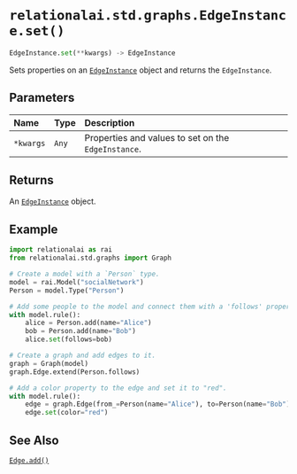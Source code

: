# `relationalai.std.graphs.EdgeInstance.set()`

```python
EdgeInstance.set(**kwargs) -> EdgeInstance
```

Sets properties on an [`EdgeInstance`](./README.md) object and returns the `EdgeInstance`.

## Parameters

| Name | Type | Description |
| :--- | :--- | :------ |
| `*kwargs` | `Any` | Properties and values to set on the `EdgeInstance`. |

## Returns

An [`EdgeInstance`](./README.md) object.

## Example

```python
import relationalai as rai
from relationalai.std.graphs import Graph

# Create a model with a `Person` type.
model = rai.Model("socialNetwork")
Person = model.Type("Person")

# Add some people to the model and connect them with a 'follows' property.
with model.rule():
    alice = Person.add(name="Alice")
    bob = Person.add(name="Bob")
    alice.set(follows=bob)

# Create a graph and add edges to it.
graph = Graph(model)
graph.Edge.extend(Person.follows)

# Add a color property to the edge and set it to "red".
with model.rule():
    edge = graph.Edge(from_=Person(name="Alice"), to=Person(name="Bob"))
    edge.set(color="red")
```

## See Also

[`Edge.add()`](../Edge/add.md)
